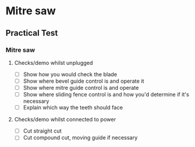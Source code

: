Mitre saw
=========

Practical Test
--------------

### Mitre saw

1.	Checks/demo whilst unplugged

	-	[ ] Show how you would check the blade
	-	[ ] Show where bevel guide control is and operate it
	-	[ ] Show where mitre guide control is and operate
	-	[ ] Show where sliding fence control is and how you'd determine if it's necessary
	-	[ ] Explain which way the teeth should face

2.	Checks/demo whilst connected to power

	-	[ ] Cut straight cut
	-	[ ] Cut compound cut, moving guide if necessary
